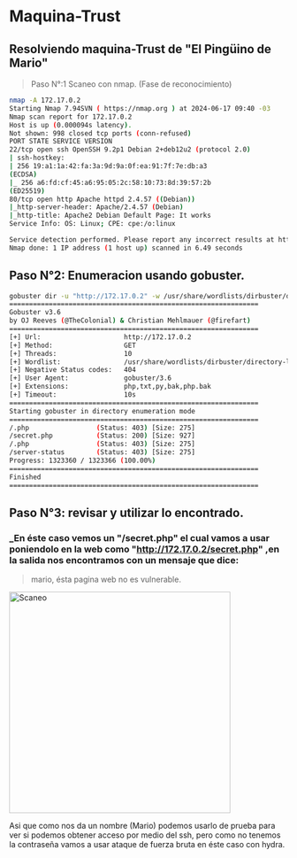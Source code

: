 # Maquina-Trust 
## Resolviendo maquina-Trust de "El Pingüino de Mario" 

> Paso N°:1 Scaneo con nmap. (Fase de reconocimiento)

```bash
nmap -A 172.17.0.2
Starting Nmap 7.94SVN ( https://nmap.org ) at 2024-06-17 09:40 -03
Nmap scan report for 172.17.0.2
Host is up (0.000094s latency).
Not shown: 998 closed tcp ports (conn-refused)
PORT STATE SERVICE VERSION
22/tcp open ssh OpenSSH 9.2p1 Debian 2+deb12u2 (protocol 2.0)
| ssh-hostkey:
| 256 19:a1:1a:42:fa:3a:9d:9a:0f:ea:91:7f:7e:db:a3
(ECDSA)
|_ 256 a6:fd:cf:45:a6:95:05:2c:58:10:73:8d:39:57:2b
(ED25519)
80/tcp open http Apache httpd 2.4.57 ((Debian))
|_http-server-header: Apache/2.4.57 (Debian)
|_http-title: Apache2 Debian Default Page: It works
Service Info: OS: Linux; CPE: cpe:/o:linux

Service detection performed. Please report any incorrect results at https://nmap.org/submit/ .
Nmap done: 1 IP address (1 host up) scanned in 6.49 seconds
```

## Paso N°2: Enumeracion usando gobuster.

```bash
gobuster dir -u "http://172.17.0.2" -w /usr/share/wordlists/dirbuster/directory-list-2.3-medium.txt -x php,txt,py,bak,php.bak
===============================================================
Gobuster v3.6
by OJ Reeves (@TheColonial) & Christian Mehlmauer (@firefart)
===============================================================
[+] Url:                     http://172.17.0.2
[+] Method:                  GET
[+] Threads:                 10
[+] Wordlist:                /usr/share/wordlists/dirbuster/directory-list-2.3-medium.txt
[+] Negative Status codes:   404
[+] User Agent:              gobuster/3.6
[+] Extensions:              php,txt,py,bak,php.bak
[+] Timeout:                 10s
===============================================================
Starting gobuster in directory enumeration mode
===============================================================
/.php                 (Status: 403) [Size: 275]
/secret.php           (Status: 200) [Size: 927]
/.php                 (Status: 403) [Size: 275]
/server-status        (Status: 403) [Size: 275]
Progress: 1323360 / 1323366 (100.00%)
===============================================================
Finished
===============================================================
```
## Paso N°3: revisar y utilizar lo encontrado.

### _En éste caso vemos un "/secret.php" el cual vamos a usar poniendolo en la web como "http://172.17.0.2/secret.php" ,en la salida nos encontramos con un mensaje que dice: 
> mario, ésta pagina web no es vulnerable.
<img src="/home/eze/Pictures/maquinakali/scaneo4" alt="Scaneo" width="400">


Asi que como nos da un nombre (Mario) podemos usarlo de prueba para ver si podemos obtener acceso por medio del ssh,
pero como no tenemos la contraseña vamos a usar ataque de fuerza bruta en éste caso con hydra.











